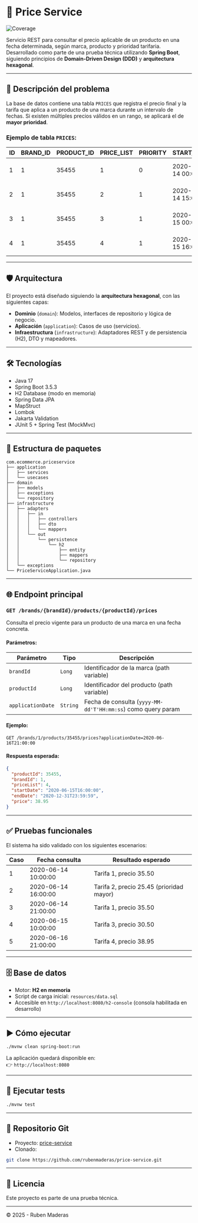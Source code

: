 # 📜 Price Service

![Coverage](https://img.shields.io/badge/Coverage-97.5%25-brightgreen)

Servicio REST para consultar el precio aplicable de un producto en una fecha determinada, según marca, producto y prioridad tarifaria. Desarrollado como parte de una prueba técnica utilizando **Spring Boot**, siguiendo principios de **Domain-Driven Design (DDD)** y **arquitectura hexagonal**.

---

## 📌 Descripción del problema

La base de datos contiene una tabla `PRICES` que registra el precio final y la tarifa que aplica a un producto de una marca durante un intervalo de fechas. Si existen múltiples precios válidos en un rango, se aplicará el de **mayor prioridad**.

### Ejemplo de tabla `PRICES`:

| ID | BRAND\_ID | PRODUCT\_ID | PRICE\_LIST | PRIORITY | START\_DATE         | END\_DATE           | PRICE | CURRENCY |
|----|-----------|-------------|-------------|----------|---------------------|---------------------|-------|----------|
| 1  | 1         | 35455       | 1           | 0        | 2020-06-14 00:00:00 | 2020-12-31 23:59:59 | 35.50 | EUR      |
| 2  | 1         | 35455       | 2           | 1        | 2020-06-14 15:00:00 | 2020-06-14 18:30:00 | 25.45 | EUR      |
| 3  | 1         | 35455       | 3           | 1        | 2020-06-15 00:00:00 | 2020-06-15 11:00:00 | 30.50 | EUR      |
| 4  | 1         | 35455       | 4           | 1        | 2020-06-15 16:00:00 | 2020-12-31 23:59:59 | 38.95 | EUR      |

---

## 🛡️ Arquitectura

El proyecto está diseñado siguiendo la **arquitectura hexagonal**, con las siguientes capas:

- **Dominio** (`domain`): Modelos, interfaces de repositorio y lógica de negocio.
- **Aplicación** (`application`): Casos de uso (servicios).
- **Infraestructura** (`infrastructure`): Adaptadores REST y de persistencia (H2), DTO y mapeadores.

---

## 🛠️ Tecnologías

- Java 17
- Spring Boot 3.5.3
- H2 Database (modo en memoria)
- Spring Data JPA
- MapStruct
- Lombok
- Jakarta Validation
- JUnit 5 + Spring Test (MockMvc)

---

## 📁 Estructura de paquetes

```
com.ecommerce.priceservice
├── application
│   ├── services
│   └── usecases
├── domain
│   ├── models
│   ├── exceptions
│   └── repository
├── infrastructure
│   ├── adapters
│   │   ├── in
│   │   │   ├── controllers
│   │   │   ├── dto
│   │   │   └── mappers
│   │   └── out
│   │       └── persistence
│   │           └── h2
│   │               ├── entity
│   │               ├── mappers
│   │               └── repository
│   └── exceptions
└── PriceServiceApplication.java
```

---

## 🌐 Endpoint principal

### `GET /brands/{brandId}/products/{productId}/prices`

Consulta el precio vigente para un producto de una marca en una fecha concreta.

#### Parámetros:

| Parámetro         | Tipo     | Descripción                                                  |
|-------------------|----------|--------------------------------------------------------------|
| `brandId`         | `Long`   | Identificador de la marca (path variable)                    |
| `productId`       | `Long`   | Identificador del producto (path variable)                   |
| `applicationDate` | `String` | Fecha de consulta (`yyyy-MM-dd'T'HH:mm:ss`) como query param |

#### Ejemplo:

```
GET /brands/1/products/35455/prices?applicationDate=2020-06-16T21:00:00
```

#### Respuesta esperada:

```json
{
  "productId": 35455,
  "brandId": 1,
  "priceList": 4,
  "startDate": "2020-06-15T16:00:00",
  "endDate": "2020-12-31T23:59:59",
  "price": 38.95
}
```

---

## ✅ Pruebas funcionales

El sistema ha sido validado con los siguientes escenarios:

| Caso | Fecha consulta      | Resultado esperado                       |
|------|---------------------|------------------------------------------|
| 1    | 2020-06-14 10:00:00 | Tarifa 1, precio 35.50                   |
| 2    | 2020-06-14 16:00:00 | Tarifa 2, precio 25.45 (prioridad mayor) |
| 3    | 2020-06-14 21:00:00 | Tarifa 1, precio 35.50                   |
| 4    | 2020-06-15 10:00:00 | Tarifa 3, precio 30.50                   |
| 5    | 2020-06-16 21:00:00 | Tarifa 4, precio 38.95                   |

---

## 🗄️ Base de datos

- Motor: **H2 en memoria**
- Script de carga inicial: `resources/data.sql`
- Accesible en `http://localhost:8080/h2-console` (consola habilitada en desarrollo)

---

## ▶️ Cómo ejecutar

```bash
./mvnw clean spring-boot:run
```

La aplicación quedará disponible en:\
👉 `http://localhost:8080`

---

## 🧪 Ejecutar tests

```bash
./mvnw test
```

---

## 🔗 Repositorio Git

- Proyecto: [price-service](https://github.com/rubenmaderas/price-service)
- Clonado:

```bash
git clone https://github.com/rubenmaderas/price-service.git
```

---

## 📄 Licencia

Este proyecto es parte de una prueba técnica.

---

© 2025 - Ruben Maderas